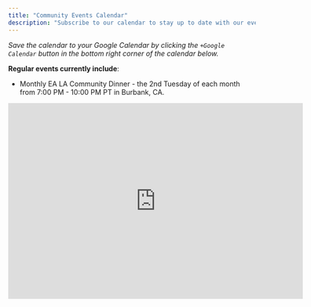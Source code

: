 ```yaml
---
title: "Community Events Calendar"
description: "Subscribe to our calendar to stay up to date with our events."
---
```


*Save the calendar to your Google Calendar by clicking the `+Google Calendar` button in the bottom right corner of the calendar below.*

**Regular events currently include**:
- Monthly EA LA Community Dinner - the 2nd Tuesday of each month from 7:00 PM - 10:00 PM PT in Burbank, CA.

<div align=center>
    <iframe src="https://calendar.google.com/calendar/embed?height=600&wkst=1&ctz=America%2FLos_Angeles&bgcolor=%23ffffff&showTitle=0&showPrint=0&showTabs=0&showCalendars=0&src=Y184ZjkxZWQ0ZDkxNDc1NWIyMThhNzJiNjNlYzhlNzgyOTU1ODk0ZTExYTQ1ZTA2NzY0NWIzNjlmNjFjNzJlODhhQGdyb3VwLmNhbGVuZGFyLmdvb2dsZS5jb20&color=%234285F4" style="border-width:0" width="600" height="400" frameborder="0" scrolling="no"></iframe>
</div>
